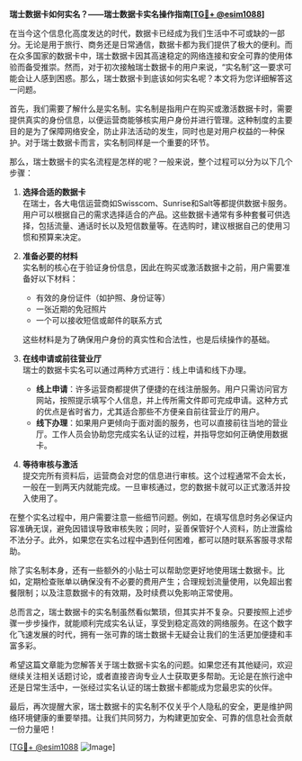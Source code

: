 **瑞士数据卡如何实名？——瑞士数据卡实名操作指南[[TG💪+ @esim1088](https://t.me/s/esim1088)]**

在当今这个信息化高度发达的时代，数据卡已经成为我们生活中不可或缺的一部分。无论是用于旅行、商务还是日常通信，数据卡都为我们提供了极大的便利。而在众多国家的数据卡中，瑞士数据卡因其高速稳定的网络连接和安全可靠的使用体验而备受推崇。然而，对于初次接触瑞士数据卡的用户来说，“实名制”这一要求可能会让人感到困惑。那么，瑞士数据卡到底该如何实名呢？本文将为您详细解答这一问题。

首先，我们需要了解什么是实名制。实名制是指用户在购买或激活数据卡时，需要提供真实的身份信息，以便运营商能够核实用户身份并进行管理。这种制度的主要目的是为了保障网络安全，防止非法活动的发生，同时也是对用户权益的一种保护。对于瑞士数据卡而言，实名制同样是一个重要的环节。

那么，瑞士数据卡的实名流程是怎样的呢？一般来说，整个过程可以分为以下几个步骤：

1. **选择合适的数据卡**  
   在瑞士，各大电信运营商如Swisscom、Sunrise和Salt等都提供数据卡服务。用户可以根据自己的需求选择适合的产品。这些数据卡通常有多种套餐可供选择，包括流量、通话时长以及短信数量等。在选购时，建议根据自己的使用习惯和预算来决定。

2. **准备必要的材料**  
   实名制的核心在于验证身份信息，因此在购买或激活数据卡之前，用户需要准备好以下材料：
   - 有效的身份证件（如护照、身份证等）
   - 一张近期的免冠照片
   - 一个可以接收短信或邮件的联系方式

   这些材料是为了确保用户身份的真实性和合法性，也是后续操作的基础。

3. **在线申请或前往营业厅**  
   瑞士的数据卡实名可以通过两种方式进行：线上申请和线下办理。  
   - **线上申请**：许多运营商都提供了便捷的在线注册服务。用户只需访问官方网站，按照提示填写个人信息，并上传所需文件即可完成申请。这种方式的优点是省时省力，尤其适合那些不方便亲自前往营业厅的用户。
   - **线下办理**：如果用户更倾向于面对面的服务，也可以直接前往当地的营业厅。工作人员会协助您完成实名认证的过程，并指导您如何正确使用数据卡。

4. **等待审核与激活**  
   提交完所有资料后，运营商会对您的信息进行审核。这个过程通常不会太长，一般在一到两天内就能完成。一旦审核通过，您的数据卡就可以正式激活并投入使用了。

在整个实名过程中，用户需要注意一些细节问题。例如，在填写信息时务必保证内容准确无误，避免因错误导致审核失败；同时，妥善保管好个人资料，防止泄露给不法分子。此外，如果您在实名过程中遇到任何困难，都可以随时联系客服寻求帮助。

除了实名制本身，还有一些额外的小贴士可以帮助您更好地使用瑞士数据卡。比如，定期检查账单以确保没有不必要的费用产生；合理规划流量使用，以免超出套餐限制；以及注意数据卡的有效期，及时续费以免影响正常使用。

总而言之，瑞士数据卡的实名制虽然看似繁琐，但其实并不复杂。只要按照上述步骤一步步操作，就能顺利完成实名认证，享受到稳定高效的网络服务。在这个数字化飞速发展的时代，拥有一张可靠的瑞士数据卡无疑会让我们的生活更加便捷和丰富多彩。

希望这篇文章能为您解答关于瑞士数据卡实名的问题。如果您还有其他疑问，欢迎继续关注相关话题讨论，或者直接咨询专业人士获取更多帮助。无论是在旅行途中还是日常生活中，一张经过实名认证的瑞士数据卡都能成为您最忠实的伙伴。

最后，再次提醒大家，瑞士数据卡的实名制不仅关乎个人隐私的安全，更是维护网络环境健康的重要举措。让我们共同努力，为构建更加安全、可靠的信息社会贡献一份力量吧！

[[TG💪+ @esim1088](https://t.me/s/esim1088) ![Image](https://i.postimg.cc/4NQfJmqS/Snipaste-2025-05-13-00-14-12.png)]